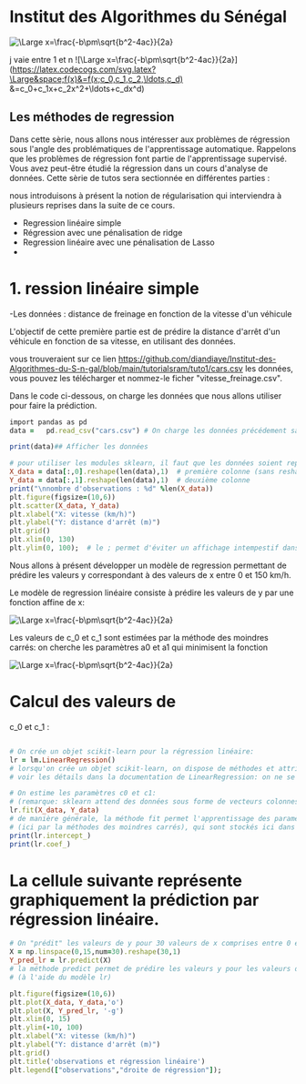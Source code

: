 
# Institut des Algorithmes du Sénégal


![\Large x=\frac{-b\pm\sqrt{b^2-4ac}}{2a}](https://latex.codecogs.com/svg.latex?\Large&space;y_j=f(x_j)+e_j\quad)

j vaie entre 1 et n
![\Large x=\frac{-b\pm\sqrt{b^2-4ac}}{2a}](https://latex.codecogs.com/svg.latex?\Large&space;f(x)&=f(x;c_0,c_1,c_2,\ldots,c_d) &=c_0+c_1x+c_2x^2+\ldots+c_dx^d)


## Les méthodes de regression

Dans cette sèrie, nous allons nous intéresser aux problèmes de régression sous l'angle des problématiques de l'apprentissage automatique. Rappelons que les problèmes de régression font partie de l'apprentissage supervisé. 
Vous avez peut-être étudié la régression dans un cours d'analyse de données.
Cette sèrie de tutos sera sectionnée en différentes parties :

nous introduisons à présent la notion de régularisation qui interviendra à plusieurs reprises dans la suite de ce cours.

- Regression linéaire simple
- Régression avec une pénalisation de ridge
- Regression linéaire avec une pénalisation de Lasso
- 
# 1. ression linéaire simple

-Les données : distance de freinage en fonction de la vitesse d'un véhicule

L'objectif de cette première partie est de prédire la distance d'arrêt d'un véhicule en fonction de sa vitesse, en utilisant des données.

vous trouveraient sur ce lien https://github.com/diandiaye/Institut-des-Algorithmes-du-S-n-gal/blob/main/tutorialsram/tuto1/cars.csv les données, vous pouvez les télécharger et nommez-le ficher "vitesse_freinage.csv".

Dans le code ci-dessous, on charge les données que nous allons utiliser pour faire la prédiction.

```ruby
import pandas as pd
data =   pd.read_csv("cars.csv") # On charge les données précédement sauvegardées

print(data)## Afficher les données

# pour utiliser les modules sklearn, il faut que les données soient représentées par des vecteurs colonnes
X_data = data[:,0].reshape(len(data),1)  # première colonne (sans reshape, X_data serait un vecteur ligne)
Y_data = data[:,1].reshape(len(data),1)  # deuxième colonne
print("\nnombre d'observations : %d" %len(X_data))
plt.figure(figsize=(10,6))
plt.scatter(X_data, Y_data)
plt.xlabel("X: vitesse (km/h)")
plt.ylabel("Y: distance d'arrêt (m)")
plt.grid()
plt.xlim(0, 130)
plt.ylim(0, 100);  # le ; permet d'éviter un affichage intempestif dans le carnet
```

Nous allons à présent développer un modèle de regression permettant de prédire les valeurs y correspondant à des valeurs de x entre 0 et 150 km/h.

Le modèle de regression linéaire consiste à prédire les valeurs de y par une fonction affine de x:

![\Large x=\frac{-b\pm\sqrt{b^2-4ac}}{2a}](https://latex.codecogs.com/svg.latex?\Large&space;y_{pred}=c_0+c_1x)

 Les valeurs de c_0 et c_1 sont estimées par la méthode des moindres carrés: on cherche les paramètres a0 et a1 qui minimisent la fonction
 
 

![\Large x=\frac{-b\pm\sqrt{b^2-4ac}}{2a}](https://latex.codecogs.com/svg.latex?\Large&space;\sum_{i=1}^n\left|y_{data}[i]-a_0-a_1x_{data}[i]\right|^2)

# Calcul des valeurs de 
c_0 et c_1 :
```ruby

# On crée un objet scikit-learn pour la régression linéaire:
lr = lm.LinearRegression()
# lorsqu'on crée un objet scikit-learn, on dispose de méthodes et attributs 
# voir les détails dans la documentation de LinearRegression: on ne se servira que de quelques uns d'entre eux

# On estime les paramètres c0 et c1: 
# (remarque: sklearn attend des données sous forme de vecteurs colonnes)
lr.fit(X_data, Y_data)  
# de manière générale, la méthode fit permet l'apprentissage des paramètres du modèle 
# (ici par la méthodes des moindres carrés), qui sont stockés ici dans les attributs suivants:
print(lr.intercept_)  
print(lr.coef_)
```

# La cellule suivante représente graphiquement la prédiction par régression linéaire.

```ruby
# On "prédit" les valeurs de y pour 30 valeurs de x comprises entre 0 et 15
X = np.linspace(0,15,num=30).reshape(30,1)
Y_pred_lr = lr.predict(X)  
# la méthode predict permet de prédire les valeurs y pour les valeurs de x passées en argument
# (à l'aide du modèle lr)

plt.figure(figsize=(10,6))
plt.plot(X_data, Y_data,'o')
plt.plot(X, Y_pred_lr, '-g')
plt.xlim(0, 15)
plt.ylim(-10, 100)
plt.xlabel("X: vitesse (km/h)")
plt.ylabel("Y: distance d'arrêt (m)")
plt.grid()
plt.title('observations et régression linéaire')
plt.legend(["observations","droite de régression"]);
```

